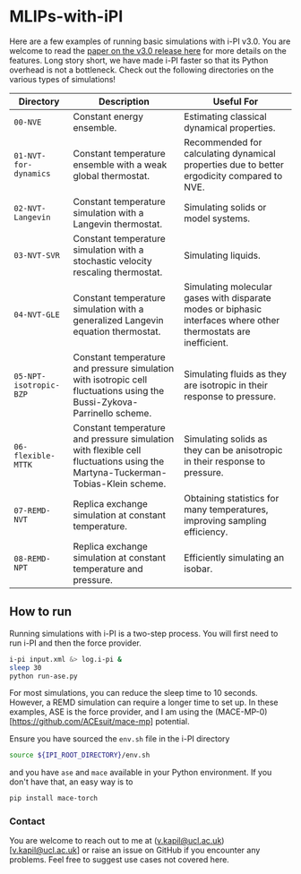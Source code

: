 # MLIPs-with-iPI
Here are a few examples of running basic simulations with i-PI v3.0. You are welcome to read the [paper on the v3.0 release here](https://doi.org/10.1063/5.0215869) for more details on the features. Long story short, we have made i-PI faster so that its Python overhead is not a bottleneck. Check out the following directories on the various types of simulations!

| Directory            | Description                                                                                                 | Useful For                                                                                  |
|----------------------|-------------------------------------------------------------------------------------------------------------|---------------------------------------------------------------------------------------------|
| `00-NVE`               | Constant energy ensemble.                                                                                   | Estimating classical dynamical properties.                                                  |
| `01-NVT-for-dynamics`  | Constant temperature ensemble with a weak global thermostat.                                                | Recommended for calculating dynamical properties due to better ergodicity compared to NVE.  |
| `02-NVT-Langevin`      | Constant temperature simulation with a Langevin thermostat.                                                 | Simulating solids or model systems.                                                         |
| `03-NVT-SVR`           | Constant temperature simulation with a stochastic velocity rescaling thermostat.                            | Simulating liquids.                                                                         |
| `04-NVT-GLE`           | Constant temperature simulation with a generalized Langevin equation thermostat.                            | Simulating molecular gases with disparate modes or biphasic interfaces where other thermostats are inefficient. |
| `05-NPT-isotropic-BZP` | Constant temperature and pressure simulation with isotropic cell fluctuations using the Bussi-Zykova-Parrinello scheme. | Simulating fluids as they are isotropic in their response to pressure.                                  |
| `06-flexible-MTTK`     | Constant temperature and pressure simulation with flexible cell fluctuations using the Martyna-Tuckerman-Tobias-Klein scheme. | Simulating solids as they can be anisotropic in their response to pressure.                                |
| `07-REMD-NVT`          | Replica exchange simulation at constant temperature.                                                        | Obtaining statistics for many temperatures, improving sampling efficiency.                  |
| `08-REMD-NPT`          | Replica exchange simulation at constant temperature and pressure.                                           | Efficiently simulating an isobar.                                                           |


## How to run

Running simulations with i-PI is a two-step process. You will first need to run i-PI and then the force provider. 
```bash
i-pi input.xml &> log.i-pi &
sleep 30
python run-ase.py
```
For most simulations, you can reduce the sleep time to 10 seconds. However, a REMD simulation can require a longer time to set up. In these examples, ASE is the force provider, and I am using the (MACE-MP-0)[https://github.com/ACEsuit/mace-mp] potential. 

Ensure you have sourced the `env.sh` file in the i-PI directory
```bash
source ${IPI_ROOT_DIRECTORY}/env.sh
```

and you have `ase` and `mace` available in your Python environment. If you don't have that, an easy way is to
```bash
pip install mace-torch
```

### Contact

You are welcome to reach out to me at (v.kapil@ucl.ac.uk)[v.kapil@ucl.ac.uk] or raise an issue on GitHub if you encounter any problems. Feel free to suggest use cases not covered here. 



